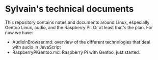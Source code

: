 Sylvain's technical documents
=============================

This repository contains notes and documents around Linux, especially Gentoo Linux, audio, and the Raspberry Pi. Or at least that's the plan. For now we have:

* AudioInBrowser.md: overview of the different technologies that deal with audio in JavaScript
* RaspberryPiGentoo.md: Raspberry Pi with Gentoo, just started.